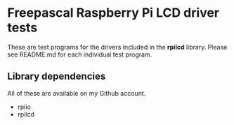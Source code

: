 # Freepascal Raspberry Pi LCD driver tests

These are test programs for the drivers included in the __rpilcd__ library. Please see README.md for each individual test program.

## Library dependencies

All of these are available on my Github account.

* rpiio
* rpilcd
